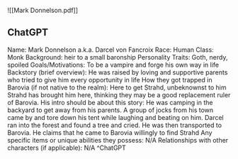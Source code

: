 ![[Mark Donnelson.pdf]]

## ChatGPT
Name: Mark Donnelson a.k.a. Darcel von Fancroix 
Race: Human 
Class: Monk 
Background: heir to a small baronship 
Personality Traits: Goth, nerdy, spoiled 
Goals/Motivations: To be a vampire and forge his own way in life 
Backstory (brief overview): He was raised by loving and supportive parents who tried to give him every opportunity in life 
How they got trapped in Barovia (if not native to the realm): Here to get Strahd, unbeknownst to him Strahd has brought him here, thinking they may be a good replacement ruler of Barovia. His intro should be about this story: He was camping in the backyard to get away from his parents. A group of jocks from his town came by and tore down his tent while laughing and beating on him. Darcel ran into the forest and found a tree and cried. He was then transported to Barovia. He claims that he came to Barovia willingly to find Strahd 
Any specific items or unique abilities they possess: N/A 
Relationships with other characters (if applicable): N/A
^ChatGPT